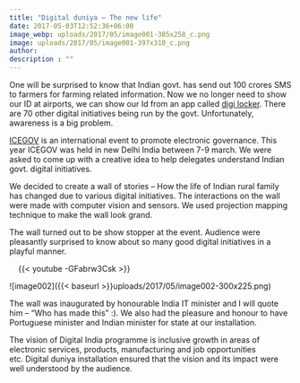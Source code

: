 ```yaml
---
title: "Digital duniya – The new life"
date: 2017-05-03T12:52:36+06:00
image_webp: uploads/2017/05/image001-385x258_c.png
image: uploads/2017/05/image001-397x310_c.png
author: 
description : ""
---
```


One will be surprised to know that Indian govt. has send out 100 crores SMS to farmers for farming related information. Now we no longer need to show our ID at airports, we can show our Id from an app called [digi locker](https://digilocker.gov.in/). There are 70 other digital initiatives being run by the govt. Unfortunately, awareness is a big problem.

[ICEGOV](http://www.icegov.org/) is an international event to promote electronic governance. This year ICEGOV was held in new Delhi India between 7-9 march. We were asked to come up with a creative idea to help delegates understand Indian govt. digital initiatives.

<!-- ![image001]({{< baseurl >}}uploads/2017/05/image001-300x225.png)
 -->
We decided to create a wall of stories – How the life of Indian rural family has changed due to various digital initiatives. The interactions on the wall were made with computer vision and sensors. We used projection mapping technique to make the wall look grand.

The wall turned out to be show stopper at the event. Audience were pleasantly surprised to know about so many good digital initiatives in a playful manner.

&nbsp;
&nbsp;
{{< youtube -GFabrw3Csk >}}
&nbsp;
&nbsp;

![image002]({{< baseurl >}}uploads/2017/05/image002-300x225.png)
&nbsp;
&nbsp;
   
The wall was inaugurated by honourable India IT minister and I will quote him – “Who has made this” :). We also had the pleasure and honour to have Portuguese minister and Indian minister for state at our installation.

The vision of Digital India programme is inclusive growth in areas of electronic services, products, manufacturing and job opportunities etc. Digital duniya installation ensured that the vision and its impact were well understood by the audience.
